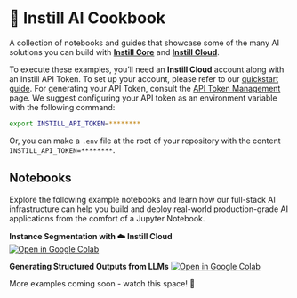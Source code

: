 # 📔 Instill AI Cookbook

A collection of notebooks and guides that showcase some of the many AI solutions you can build with **[Instill Core](https://github.com/instill-ai/instill-core)** and **[Instill Cloud](https://instill.tech/hub)**.

To execute these examples, you’ll need an **Instill Cloud** account along with an Instill API Token. To set up your account, please refer to our [quickstart guide](https://www.instill.tech/docs/quickstart). For generating your API Token, consult the [API Token Management](https://www.instill.tech/docs/core/token) page. We suggest configuring your API token as an environment variable with the following command:
```bash
export INSTILL_API_TOKEN=********
```
Or, you can make a `.env` file at the root of your repository with the content
`INSTILL_API_TOKEN=********`.

## Notebooks

Explore the following example notebooks and learn how our full-stack AI infrastructure can help you build and deploy real-world production-grade AI applications from the comfort of a Jupyter Notebook.

**Instance Segmentation with ☁️ Instill Cloud**<br>
[![Open in Google
Colab](https://colab.research.google.com/assets/colab-badge.svg)](https://colab.research.google.com/github/instill-ai/cookbook/blob/main/examples/Instance_segmentation_stomavision.ipynb)

**Generating Structured Outputs from LLMs**
[![Open in Google
Colab](https://colab.research.google.com/assets/colab-badge.svg)](https://colab.research.google.com/github/instill-ai/cookbook/blob/main/examples/Generating_structured_outputs.ipynb)

More examples coming soon - watch this space! 🚀
